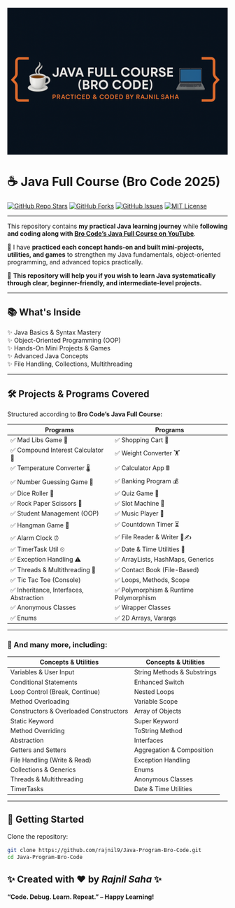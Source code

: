 ![Java Bro Code Banner](banner.png)


# ☕ Java Full Course (Bro Code 2025)

[![GitHub Repo Stars](https://img.shields.io/github/stars/rajnil9/Java-Program-Bro-Code?style=for-the-badge&color=orange)](https://github.com/rajnil9/Java-Program-Bro-Code/stargazers)
[![GitHub Forks](https://img.shields.io/github/forks/rajnil9/Java-Program-Bro-Code?style=for-the-badge&color=blue)](https://github.com/rajnil9/Java-Program-Bro-Code/network/members)
[![GitHub Issues](https://img.shields.io/github/issues/rajnil9/Java-Program-Bro-Code?style=for-the-badge&color=green)](https://github.com/rajnil9/Java-Program-Bro-Code/issues)
[![MIT License](https://img.shields.io/github/license/rajnil9/Java-Program-Bro-Code?style=for-the-badge&color=brightgreen)](LICENSE)

---

This repository contains **my practical Java learning journey** while **following and coding along with [Bro Code’s Java Full Course on YouTube](https://www.youtube.com/watch?v=xTtL8E4LzTQ)**.

📌 I have **practiced each concept hands-on and built mini-projects, utilities, and games** to strengthen my Java fundamentals, object-oriented programming, and advanced topics practically.

🚀 **This repository will help you if you wish to learn Java systematically through clear, beginner-friendly, and intermediate-level projects.**

---

## 📚 What's Inside

✨ Java Basics & Syntax Mastery  
✨ Object-Oriented Programming (OOP)  
✨ Hands-On Mini Projects & Games  
✨ Advanced Java Concepts  
✨ File Handling, Collections, Multithreading

---

## 🛠 Projects & Programs Covered

Structured according to **Bro Code’s Java Full Course:**

| Programs | Programs |
|---|---|
| ✅ Mad Libs Game 📕 | ✅ Shopping Cart 🛒 |
| ✅ Compound Interest Calculator 💸 | ✅ Weight Converter 🏋 |
| ✅ Temperature Converter 🌡 | ✅ Calculator App 🖩 |
| ✅ Number Guessing Game 🔢 | ✅ Banking Program 💰 |
| ✅ Dice Roller 🎲 | ✅ Quiz Game 💯 |
| ✅ Rock Paper Scissors 🗿 | ✅ Slot Machine 🎰 |
| ✅ Student Management (OOP) | ✅ Music Player 🎼 |
| ✅ Hangman Game 🕺 | ✅ Countdown Timer ⏳ |
| ✅ Alarm Clock ⏰ | ✅ File Reader & Writer 📖✍ |
| ✅ TimerTask Util ⏲ | ✅ Date & Time Utilities 📆 |
| ✅ Exception Handling ⚠ | ✅ ArrayLists, HashMaps, Generics |
| ✅ Threads & Multithreading 🧵 | ✅ Contact Book (File-Based) |
| ✅ Tic Tac Toe (Console) | ✅ Loops, Methods, Scope |
| ✅ Inheritance, Interfaces, Abstraction | ✅ Polymorphism & Runtime Polymorphism |
| ✅ Anonymous Classes | ✅ Wrapper Classes |
| ✅ Enums | ✅ 2D Arrays, Varargs |

---

### 📌 And many more, including:

| Concepts & Utilities | Concepts & Utilities |
|---|---|
| Variables & User Input | String Methods & Substrings |
| Conditional Statements | Enhanced Switch |
| Loop Control (Break, Continue) | Nested Loops |
| Method Overloading | Variable Scope |
| Constructors & Overloaded Constructors | Array of Objects |
| Static Keyword | Super Keyword |
| Method Overriding | ToString Method |
| Abstraction | Interfaces |
| Getters and Setters | Aggregation & Composition |
| File Handling (Write & Read) | Exception Handling |
| Collections & Generics | Enums |
| Threads & Multithreading | Anonymous Classes |
| TimerTasks | Date & Time Utilities |

---

## 🚀 Getting Started

Clone the repository:

```bash
git clone https://github.com/rajnil9/Java-Program-Bro-Code.git
cd Java-Program-Bro-Code

```

 ## ✨ Created with ❤ by *Rajnil Saha* ✨
 
 #### “Code. Debug. Learn. Repeat.” – Happy Learning!

